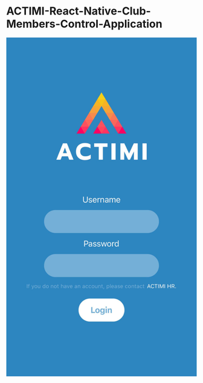 # ACTIMI-React-Native-Club-Members-Control-Application


![MELIHCENGELLI](https://raw.githubusercontent.com/melihcengelli/ACTIMI-React-Native-Club-Members-Control-Application/main/assets/login.jpeg?token=GHSAT0AAAAAABRIHPXMVMORPT5QOWWVEPFKYTP2WIA)

